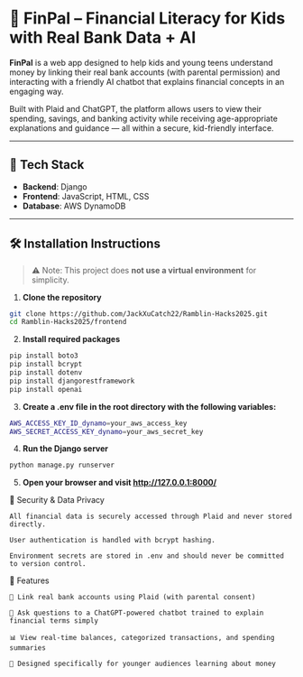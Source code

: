 # 💸 FinPal – Financial Literacy for Kids with Real Bank Data + AI

**FinPal** is a web app designed to help kids and young teens understand money by linking their real bank accounts (with parental permission) and interacting with a friendly AI chatbot that explains financial concepts in an engaging way.

Built with Plaid and ChatGPT, the platform allows users to view their spending, savings, and banking activity while receiving age-appropriate explanations and guidance — all within a secure, kid-friendly interface.

---

## 🚀 Tech Stack

- **Backend**: Django
- **Frontend**: JavaScript, HTML, CSS
- **Database**: AWS DynamoDB

---

## 🛠️ Installation Instructions

> ⚠️ Note: This project does **not use a virtual environment** for simplicity.

1. **Clone the repository**  
```bash
git clone https://github.com/JackXuCatch22/Ramblin-Hacks2025.git
cd Ramblin-Hacks2025/frontend
```

2. **Install required packages**
```bash
pip install boto3
pip install bcrypt
pip install dotenv
pip install djangorestframework
pip install openai
```

3. **Create a .env file in the root directory with the following variables:**
```bash
AWS_ACCESS_KEY_ID_dynamo=your_aws_access_key
AWS_SECRET_ACCESS_KEY_dynamo=your_aws_secret_key
```

4. **Run the Django server**
```bash
python manage.py runserver
```

5. **Open your browser and visit http://127.0.0.1:8000/**


🔐 Security & Data Privacy

    All financial data is securely accessed through Plaid and never stored directly.

    User authentication is handled with bcrypt hashing.

    Environment secrets are stored in .env and should never be committed to version control.

🤖 Features

    🔗 Link real bank accounts using Plaid (with parental consent)

    💬 Ask questions to a ChatGPT-powered chatbot trained to explain financial terms simply

    📊 View real-time balances, categorized transactions, and spending summaries

    🎯 Designed specifically for younger audiences learning about money
